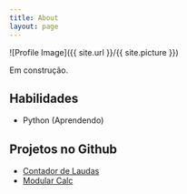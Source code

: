 ```yaml
---
title: About
layout: page
---
```

![Profile Image]({{ site.url }}/{{ site.picture }})

<p> Em construção.</p>

<h2> Habilidades </h2>

- Python (Aprendendo)

<ul class="skill-list">

</ul>

<h2>Projetos no Github </h2>

<ul>
	<li><a href="https://github.com/guiemi/contador-de-laudas"> Contador de Laudas </a></li>
	<li><a href="https://github.com/guiemi/modular-calc"> Modular Calc </a></li>
</ul>
